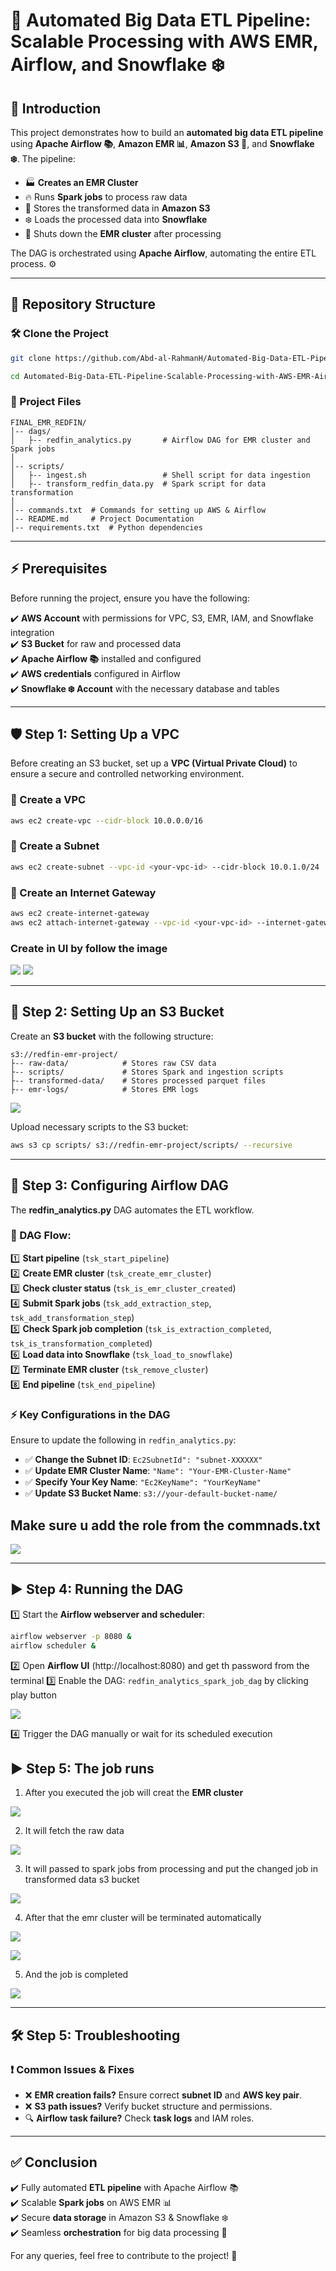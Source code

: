 # 🚀 Automated Big Data ETL Pipeline: Scalable Processing with AWS EMR, Airflow, and Snowflake ❄️

## 🏢 Introduction

This project demonstrates how to build an **automated big data ETL pipeline** using **Apache Airflow 📚**, **Amazon EMR 📊**, **Amazon S3 💾**, and **Snowflake ❄️**. The pipeline:

- 🏭 **Creates an EMR Cluster**
- 🔥 Runs **Spark jobs** to process raw data
- 💾 Stores the transformed data in **Amazon S3**
- ❄️ Loads the processed data into **Snowflake**
- 🚫 Shuts down the **EMR cluster** after processing

The DAG is orchestrated using **Apache Airflow**, automating the entire ETL process. ⚙️

---

## 📁 Repository Structure

### 🛠️ Clone the Project

```sh
git clone https://github.com/Abd-al-RahmanH/Automated-Big-Data-ETL-Pipeline-Scalable-Processing-with-AWS-EMR-Airflow-and-Snowflake.git

cd Automated-Big-Data-ETL-Pipeline-Scalable-Processing-with-AWS-EMR-Airflow-and-Snowflake
```

### 📌 Project Files

```
FINAL_EMR_REDFIN/
│-- dags/
│   ├-- redfin_analytics.py       # Airflow DAG for EMR cluster and Spark jobs
│
│-- scripts/
│   ├-- ingest.sh                 # Shell script for data ingestion
│   ├-- transform_redfin_data.py  # Spark script for data transformation
│
│-- commands.txt  # Commands for setting up AWS & Airflow
│-- README.md     # Project Documentation
│-- requirements.txt  # Python dependencies
```

---

## ⚡ Prerequisites

Before running the project, ensure you have the following:

✔️ **AWS Account** with permissions for VPC, S3, EMR, IAM, and Snowflake integration  
✔️ **S3 Bucket** for raw and processed data  
✔️ **Apache Airflow 📚** installed and configured  
✔️ **AWS credentials** configured in Airflow  
✔️ **Snowflake ❄️ Account** with the necessary database and tables  

---

## 🛡️ Step 1: Setting Up a VPC

Before creating an S3 bucket, set up a **VPC (Virtual Private Cloud)** to ensure a secure and controlled networking environment.

### 🔹 Create a VPC

```sh
aws ec2 create-vpc --cidr-block 10.0.0.0/16
```

### 🔹 Create a Subnet

```sh
aws ec2 create-subnet --vpc-id <your-vpc-id> --cidr-block 10.0.1.0/24
```

### 🔹 Create an Internet Gateway

```sh
aws ec2 create-internet-gateway
aws ec2 attach-internet-gateway --vpc-id <your-vpc-id> --internet-gateway-id <your-igw-id>
```

### Create in UI by follow the image

![](images/Screenshot_68.jpg)
![](images/Screenshot_69.jpg)

---

## 💾 Step 2: Setting Up an S3 Bucket

Create an **S3 bucket** with the following structure:

```
s3://redfin-emr-project/
├-- raw-data/            # Stores raw CSV data
├-- scripts/             # Stores Spark and ingestion scripts
├-- transformed-data/    # Stores processed parquet files
├-- emr-logs/            # Stores EMR logs
```

![](images/Screenshot_86.jpg)

Upload necessary scripts to the S3 bucket:

```sh
aws s3 cp scripts/ s3://redfin-emr-project/scripts/ --recursive
```

---

## 🔄 Step 3: Configuring Airflow DAG

The **redfin_analytics.py** DAG automates the ETL workflow.

### 🔗 DAG Flow:

1️⃣ **Start pipeline** (`tsk_start_pipeline`)  
2️⃣ **Create EMR cluster** (`tsk_create_emr_cluster`)  
3️⃣ **Check cluster status** (`tsk_is_emr_cluster_created`)  
4️⃣ **Submit Spark jobs** (`tsk_add_extraction_step`, `tsk_add_transformation_step`)  
5️⃣ **Check Spark job completion** (`tsk_is_extraction_completed`, `tsk_is_transformation_completed`)  
6️⃣ **Load data into Snowflake** (`tsk_load_to_snowflake`)  
7️⃣ **Terminate EMR cluster** (`tsk_remove_cluster`)  
8️⃣ **End pipeline** (`tsk_end_pipeline`)  

### ⚡ Key Configurations in the DAG

Ensure to update the following in `redfin_analytics.py`:

- ✅ **Change the Subnet ID**: `Ec2SubnetId": "subnet-XXXXXX"`
- ✅ **Update EMR Cluster Name**: `"Name": "Your-EMR-Cluster-Name"`
- ✅ **Specify Your Key Name**: `"Ec2KeyName": "YourKeyName"`
- ✅ **Update S3 Bucket Name**: `s3://your-default-bucket-name/`

## Make sure u add the role from the commnads.txt

![](images/Screenshot_78.jpg)

---

## ▶️ Step 4: Running the DAG

1️⃣ Start the **Airflow webserver and scheduler**:

```sh
airflow webserver -p 8080 &
airflow scheduler &
```

2️⃣ Open **Airflow UI** (http://localhost:8080)  and get th password from the terminal
3️⃣ Enable the DAG: `redfin_analytics_spark_job_dag` by clicking play button

![](images/Screenshot_75.jpg)

4️⃣ Trigger the DAG manually or wait for its scheduled execution  

## ▶️ Step 5: The job runs
1. After you executed the job will creat the **EMR cluster**

![](images/Screenshot_77.jpg)

2. It will fetch the raw data

![](images/Screenshot_83.jpg)

3. It will passed to spark jobs from processing and put the changed job in transformed data s3 bucket

![](images/Screenshot_84.jpg)

4. After that the emr cluster will be terminated automatically

![](images/Screenshot_79.jpg)

![](images/Screenshot_80.jpg)


5. And the job is completed

![](images/Screenshot_81.jpg)

---

## 🛠️ Step 5: Troubleshooting

### ❗ Common Issues & Fixes

- ❌ **EMR creation fails?** Ensure correct **subnet ID** and **AWS key pair**.
- ❌ **S3 path issues?** Verify bucket structure and permissions.
- 🔍 **Airflow task failure?** Check **task logs** and IAM roles.

---

## ✅ Conclusion

✔️ Fully automated **ETL pipeline** with Apache Airflow 📚  
✔️ Scalable **Spark jobs** on AWS EMR 📊  
✔️ Secure **data storage** in Amazon S3 & Snowflake ❄️  
✔️ Seamless **orchestration** for big data processing 🎯  

For any queries, feel free to contribute to the project! 🙌

